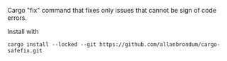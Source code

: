 Cargo "fix" command that fixes only issues that cannot be sign of code errors.

Install with
```
cargo install --locked --git https://github.com/allanbrondum/cargo-safefix.git
```